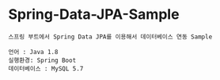 # Spring-Data-JPA-Sample

```
스프링 부트에서 Spring Data JPA를 이용해서 데이터베이스 연동 Sample

언어 : Java 1.8
실행환경: Spring Boot
데이터베이스 : MySQL 5.7
```

